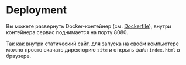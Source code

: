 # Deployment

Вы можете развернуть Docker-контейнер (см.
[Dockerfile](https://github.com/upmlctf/2017-summer/blob/master/secret-storage/app/Dockerfile)),
внутри контейнера сервис поднимается на порту 8080.

Так как внутри статический сайт, для запуска на своём компьютере можно просто
скачать директорию `site` и открыть файл `index.html` в браузере.
